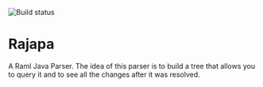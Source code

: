 ![Build status](https://travis-ci.org/mulesoft-labs/rajapa.svg?branch=master)
# Rajapa

A Raml Java Parser. The idea of this parser is to build a tree that allows you to query it and to see all the changes after it was resolved.